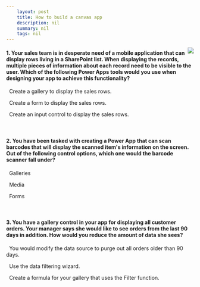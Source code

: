 ```yaml
---
    layout: post
    title: How to build a canvas app 
    description: nil
    summary: nil
    tags: nil
---
```



 <a target="_blank" href="https://docs.microsoft.com/en-us/learn/modules/build-app-solution/6-knowledge-check/"><i class="fas fa-external-link-alt"></i> </a>
 <img align="right" src="https://docs.microsoft.com/en-us/learn/achievements/build-app-solution.svg">
####  1. Your sales team is in desperate need of a mobile application that can display rows living in a SharePoint list. When displaying the records, multiple pieces of information about each record need to be visible to the user. Which of the following Power Apps tools would you use when designing your app to achieve this functionality?


<i class='fas fa-check-square' style='color: Dodgerblue;'></i> &nbsp;&nbsp;Create a gallery to display the sales rows.

<i class='far fa-square'></i> &nbsp;&nbsp;Create a form to display the sales rows.

<i class='far fa-square'></i> &nbsp;&nbsp;Create an input control to display the sales rows.
<br />
<br />
<br />

####  2. You have been tasked with creating a Power App that can scan barcodes that will display the scanned item's information on the screen. Out of the following control options, which one would the barcode scanner fall under?


<i class='far fa-square'></i> &nbsp;&nbsp;Galleries

<i class='fas fa-check-square' style='color: Dodgerblue;'></i> &nbsp;&nbsp;Media

<i class='far fa-square'></i> &nbsp;&nbsp;Forms
<br />
<br />
<br />

####  3. You have a gallery control in your app for displaying all customer orders. Your manager says she would like to see orders from the last 90 days in addition. How would you reduce the amount of data she sees?


<i class='far fa-square'></i> &nbsp;&nbsp;You would modify the data source to purge out all orders older than 90 days.

<i class='far fa-square'></i> &nbsp;&nbsp;Use the data filtering wizard.

<i class='fas fa-check-square' style='color: Dodgerblue;'></i> &nbsp;&nbsp;Create a formula for your gallery that uses the Filter function.
<br />
<br />
<br />
